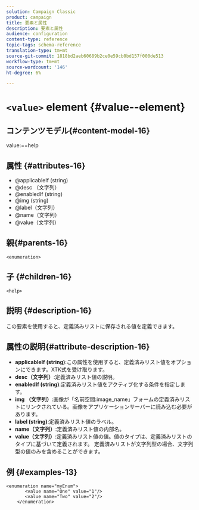 ```yaml
---
solution: Campaign Classic
product: campaign
title: 要素と属性
description: 要素と属性
audience: configuration
content-type: reference
topic-tags: schema-reference
translation-type: tm+mt
source-git-commit: 1818bd2aeb60689b2ce0e59cb0bd157f000de513
workflow-type: tm+mt
source-wordcount: '146'
ht-degree: 6%

---
```



# `<value>` element  {#value--element}

## コンテンツモデル{#content-model-16}

value:==help

## 属性 {#attributes-16}

* @applicableIf (string)
* @desc （文字列）
* @enabledIf (string)
* @img (string)
* @label（文字列）
* @name（文字列）
* @value（文字列）

## 親{#parents-16}

`<enumeration>`

## 子 {#children-16}

`<help>`

## 説明 {#description-16}

この要素を使用すると、定義済みリストに保存される値を定義できます。

## 属性の説明{#attribute-description-16}

* **applicableIf (string)**:この属性を使用すると、定義済みリスト値をオプションにできます。XTK式を受け取ります。
* **desc（文字列）**:定義済みリスト値の説明。
* **enabledIf (string)**:定義済みリスト値をアクティブ化する条件を指定します。
* **img （文字列）**:画像が「名前空間:image_name」フォームの定義済みリストにリンクされている。画像をアプリケーションサーバーに読み込む必要があります。
* **label (string)**:定義済みリスト値のラベル。
* **name（文字列）**:定義済みリスト値の内部名。
* **value（文字列）**:定義済みリスト値の値。値のタイプは、定義済みリストのタイプに基づいて定義されます。 定義済みリストが文字列型の場合、文字列型の値のみを含めることができます。

## 例 {#examples-13}

```
<enumeration name="myEnum">
       <value name="One" value="1"/>
       <value name="Two" value="2"/>
    </enumeration>
```
